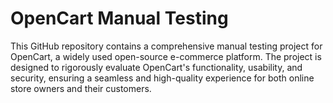 # OpenCart Manual Testing 
 This GitHub repository contains a comprehensive manual testing project for OpenCart, a widely used open-source e-commerce platform. The project is designed to rigorously evaluate OpenCart's functionality, usability, and security, ensuring a seamless and high-quality experience for both online store owners and their customers.
